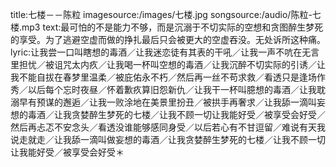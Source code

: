 title:七楼－－陈粒
imagesource:/images/七楼.jpg
songsource:/audio/陈粒-七楼.mp3
text:最可怕的不是能力不够，而是沉溺于不切实际的空想和贪图醉生梦死的享受。为了逃避空虚而做的挣扎最后只会被更大的空虚吞没。无处诉所这种痛。
lyric:让我尝一口叫瞎想的毒酒／让我迷恋徒有其表的干吼／让我一声不吭在无言里担忧／被诅咒太内疚／让我喝一杯叫空想的毒酒／让我沉醉不切实际的引诱／让我不能自拔在春梦里温柔／被庇佑永不朽／然后再一丝不苟求救／看透只是逢场作秀／以后每个忘时夜昼／怀着歉疚算旧怨新仇／让我干一杯叫臆想的毒酒／让我耽溺早有预谋的邂逅／让我一败涂地在美景里扮丑／被拱手再奢求／让我舔一滴叫妄想的毒酒／让我贪婪醉生梦死的七楼／让我不顾一切让我能好受／被享受会好受／然后再忐忑不安念头／看透没谁能够感同身受／以后若心有不甘逗留／难说有天我说走就走／让我舔一滴叫做妄想的毒酒／让我贪婪醉生梦死的七楼／让我不顾一切让我能好受／被享受会好受＊